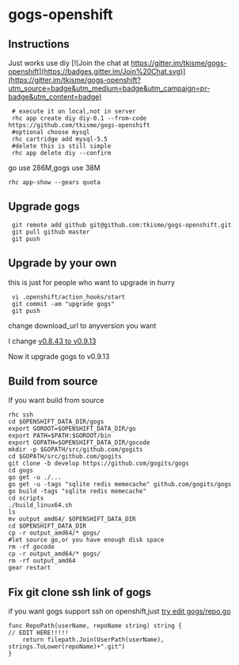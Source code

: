 # gogs-openshift

## Instructions
Just works use diy
[![Join the chat at https://gitter.im/tkisme/gogs-openshift](https://badges.gitter.im/Join%20Chat.svg)](https://gitter.im/tkisme/gogs-openshift?utm_source=badge&utm_medium=badge&utm_campaign=pr-badge&utm_content=badge)
```
 # execute it on local,not in server
 rhc app create diy diy-0.1 --from-code https://github.com/tkisme/gogs-openshift
 #optional choose mysql
 rhc cartridge add mysql-5.5
 #delete this is still simple
 rhc app delete diy --confirm
```

go use 286M,gogs use 38M
```
rhc app-show --gears quota
```

## Upgrade gogs
```
 git remote add github git@github.com:tkisme/gogs-openshift.git
 git pull github master
 git push
```

## Upgrade by your own
this is just for people who want to upgrade in hurry
```
 vi .openshift/action_hooks/start
 git commit -am "upgrade gogs"
 git push
```
change download_url to anyversion you want

I change [v0.8.43 to v0.9.13](https://github.com/tkisme/gogs-openshift/commit/5401b1ec672ac38bd08cf50afb000f7e5fce6a0c)

Now it upgrade gogs to v0.9.13


## Build from source
If you want build from source
```
rhc ssh
cd $OPENSHIFT_DATA_DIR/gogs
export GOROOT=$OPENSHIFT_DATA_DIR/go
export PATH=$PATH:$GOROOT/bin
export GOPATH=$OPENSHIFT_DATA_DIR/gocode
mkdir -p $GOPATH/src/github.com/gogits
cd $GOPATH/src/github.com/gogits
git clone -b develop https://github.com/gogits/gogs
cd gogs
go get -u ./...
go get -u -tags "sqlite redis memecache" github.com/gogits/gogs
go build -tags "sqlite redis memecache"
cd scripts
./build_linux64.sh
ls
mv output_amd64/ $OPENSHIFT_DATA_DIR
cd $OPENSHIFT_DATA_DIR
cp -r output_amd64/* gogs/
#let source go,or you have enough disk space
rm -rf gocode
cp -r output_amd64/* gogs/
rm -rf output_amd64
gear restart
```

## Fix git clone ssh link of gogs 
if you want gogs support ssh on openshift,just [try edit gogs/repo.go](https://github.com/gogits/gogs/blob/master/models/repo.go#L1084)

```
func RepoPath(userName, repoName string) string {
// EDIT HERE!!!!!
	return filepath.Join(UserPath(userName), strings.ToLower(repoName)+".git")
}
```
